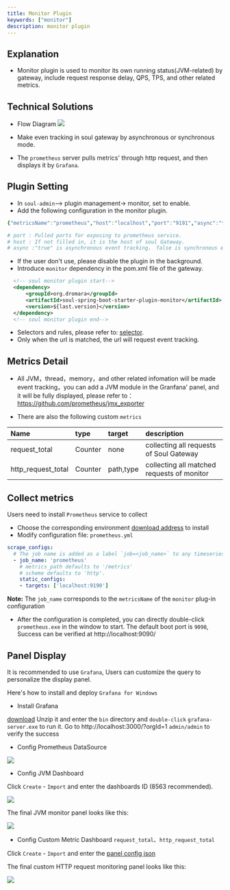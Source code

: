 ```yaml
---
title: Monitor Plugin
keywords: ["monitor"]
description: monitor plugin
---
```


## Explanation

* Monitor plugin is used to monitor its own running status(JVM-related) by gateway, include request response delay, QPS, TPS, and other related metrics.

## Technical Solutions

* Flow Diagram 
    ![](https://yu199195.github.io/images/soul/soul-metrics.png)
* Make even tracking in soul gateway by asynchronous or synchronous mode. 

* The `prometheus` server pulls metrics' through http request, and then displays it by `Grafana`.

## Plugin Setting

* In `soul-admin`--> plugin management-> monitor, set to enable.
* Add the following configuration in the monitor plugin.

```yaml
{"metricsName":"prometheus","host":"localhost","port":"9191","async":"true"}

# port : Pulled ports for exposing to prometheus service.
# host : If not filled in, it is the host of soul Gateway.
# async :"true" is asynchronous event tracking， false is synchronous event tracking.
```

* If the user don't use, please disable the plugin in the background.
* Introduce `monitor` dependency in the pom.xml file of the gateway.

```xml
  <!-- soul monitor plugin start-->
  <dependency>
      <groupId>org.dromara</groupId>
      <artifactId>soul-spring-boot-starter-plugin-monitor</artifactId>
      <version>${last.version}</version>
  </dependency>
  <!-- soul monitor plugin end-->
``` 
* Selectors and rules, please refer to: [selector](../admin/selector-and-rule).
* Only when the url is matched, the url will request event tracking.

## Metrics Detail

* All JVM，thread，memory，and other related infomation will be made event tracking，you can add a JVM module in the Granfana' panel, and it will be fully displayed, please refer to： https://github.com/prometheus/jmx_exporter

* There are also the following custom `metrics` 

| Name                      |type                  |target       | description                  |
|:------------------------ |:--------------------- |:-------------|:-------------------- |
|request_total             |Counter                | none           |collecting all requests of Soul Gateway |
|http_request_total        |Counter                 | path,type    |collecting all matched requests of monitor| 

## Collect metrics

Users need to install `Prometheus` service to collect

* Choose the corresponding environment [download address](https://prometheus.io/download/) to install
* Modify configuration file: `prometheus.yml`

 ```yaml
 scrape_configs:
   # The job name is added as a label `job=<job_name>` to any timeseries scraped from this config.
   - job_name: 'prometheus'
     # metrics_path defaults to '/metrics'
     # scheme defaults to 'http'.
     static_configs:
     - targets: ['localhost:9190']
 ```
**Note:** The `job_name` corresponds to the `metricsName` of the `monitor` plug-in configuration

* After the configuration is completed, you can directly double-click `prometheus.exe` in the window to start. The default boot port is `9090`, Success can be verified at http://localhost:9090/

## Panel Display

It is recommended to use `Grafana`, Users can customize the query to personalize the display panel.

Here's how to install and deploy `Grafana for Windows`

* Install Grafana

[download](https://dl.grafana.com/oss/release/grafana-7.4.2.windows-amd64.zip) Unzip it and enter the `bin` directory and `double-click` `grafana-server.exe` to run it. Go to http://localhost:3000/?orgId=1 `admin/admin` to verify the success

* Config Prometheus DataSource

![](/img/soul/monitor/prometheus-datasource.png)

* Config JVM Dashboard

Click `Create` - `Import` and enter the dashboards ID (8563 recommended).

![](/img/soul/monitor/jvm-import.png)

The final JVM monitor panel looks like this:

![](/img/soul/monitor/jvm.png)

* Config Custom Metric Dashboard `request_total`、`http_request_total`

Click `Create` - `Import` and enter the [panel config json](https://shenyu.apache.org/img/soul/monitor/request_metric_dashboard.json)

The final custom HTTP request monitoring panel looks like this:

![](/img/soul/monitor/request-metric.png)
